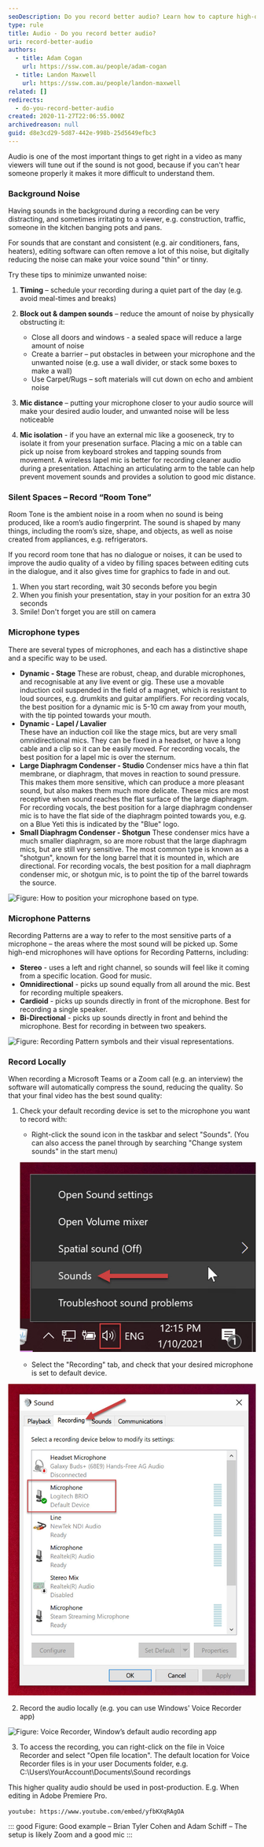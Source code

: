 ```yaml
---
seoDescription: Do you record better audio? Learn how to capture high-quality sound with our expert tips on microphone types, recording patterns, and silent spaces.
type: rule
title: Audio - Do you record better audio?
uri: record-better-audio
authors:
  - title: Adam Cogan
    url: https://ssw.com.au/people/adam-cogan
  - title: Landon Maxwell
    url: https://ssw.com.au/people/landon-maxwell
related: []
redirects:
  - do-you-record-better-audio
created: 2020-11-27T22:06:55.000Z
archivedreason: null
guid: d8e3cd29-5d87-442e-998b-25d5649efbc3
---
```


Audio is one of the most important things to get right in a video as many viewers will tune out if the sound is not good, because if you can't hear someone properly it makes it more difficult to understand them.

<!--endintro-->

### Background Noise

Having sounds in the background during a recording can be very distracting, and sometimes irritating to a viewer, e.g. construction, traffic, someone in the kitchen banging pots and pans.

For sounds that are constant and consistent (e.g. air conditioners, fans, heaters), editing software can often remove a lot of this noise, but digitally reducing the noise can make your voice sound "thin" or tinny.

Try these tips to minimize unwanted noise:

1. **Timing** – schedule your recording during a quiet part of the day (e.g. avoid meal-times and breaks)
2. **Block out & dampen sounds** – reduce the amount of noise by physically obstructing it:

   - Close all doors and windows - a sealed space will reduce a large amount of noise
   - Create a barrier – put obstacles in between your microphone and the unwanted noise (e.g. use a wall divider, or stack some boxes to make a wall)
   - Use Carpet/Rugs – soft materials will cut down on echo and ambient noise

3. **Mic distance** – putting your microphone closer to your audio source will make your desired audio louder, and unwanted noise will be less noticeable
4. **Mic isolation** - if you have an external mic like a gooseneck, try to isolate it from your presenation surface. Placing a mic on a table can pick up noise from keyboard strokes and tapping sounds from movement. A wireless lapel mic is better for recording cleaner audio during a presentation. Attaching an articulating arm to the table can help prevent movement sounds and provides a solution to good mic distance.

### Silent Spaces – Record “Room Tone”

Room Tone is the ambient noise in a room when no sound is being produced, like a room’s audio fingerprint.
The sound is shaped by many things, including the room’s size, shape, and objects, as well as noise created from appliances, e.g. refrigerators.

If you record room tone that has no dialogue or noises, it can be used to improve the audio quality of a video by filling spaces between editing cuts in the dialogue, and it also gives time for graphics to fade in and out.

1. When you start recording, wait 30 seconds before you begin
2. When you finish your presentation, stay in your position for an extra 30 seconds
3. Smile! Don't forget you are still on camera

### Microphone types

There are several types of microphones, and each has a distinctive shape and a specific way to be used.

- **Dynamic - Stage**
  These are robust, cheap, and durable microphones, and recognisable at any live event or gig.
  These use a movable induction coil suspended in the field of a magnet, which is resistant to loud sources, e.g. drumkits and guitar amplifiers.
  For recording vocals, the best position for a dynamic mic is 5-10 cm away from your mouth, with the tip pointed towards your mouth.
- **Dynamic - Lapel / Lavalier**  
  These have an induction coil like the stage mics, but are very small omnidirectional mics. They can be fixed in a headset, or have a long cable and a clip so it can be easily moved.
  For recording vocals, the best position for a lapel mic is over the sternum.
- **Large Diaphragm Condenser - Studio**
  Condenser mics have a thin flat membrane, or diaphragm, that moves in reaction to sound pressure. This makes them more sensitive, which can produce a more pleasant sound, but also makes them much more delicate.
  These mics are most receptive when sound reaches the flat surface of the large diaphragm.
  For recording vocals, the best position for a large diaphragm condenser mic is to have the flat side of the diaphragm pointed towards you, e.g. on a Blue Yeti this is indicated by the "Blue" logo.
- **Small Diaphragm Condenser - Shotgun**
  These condenser mics have a much smaller diaphragm, so are more robust that the large diaphragm mics, but are still very sensitive. The most common type is known as a "shotgun", known for the long barrel that it is mounted in, which are directional.
  For recording vocals, the best position for a mall diaphragm condenser mic, or shotgun mic, is to point the tip of the barrel towards the source.

![Figure: How to position your microphone based on type.](https://tv.ssw.com/wp-content/uploads/2021/09/How-to-use-mics.jpg)

### Microphone Patterns

Recording Patterns are a way to refer to the most sensitive parts of a microphone – the areas where the most sound will be picked up.
Some high-end microphones will have options for Recording Patterns, including:

- **Stereo** - uses a left and right channel, so sounds will feel like it coming from a specific location. Good for music.
- **Omnidirectional** - picks up sound equally from all around the mic. Best for recording multiple speakers.
- **Cardioid** - picks up sounds directly in front of the microphone. Best for recording a single speaker.
- **Bi-Directional** - picks up sounds directly in front and behind the microphone. Best for recording in between two speakers.

![Figure: Recording Pattern symbols and their visual representations.](https://miro.medium.com/max/1084/0*UFOzsjgKlMAzV5JR.gif)

### Record Locally

When recording a Microsoft Teams or a Zoom call (e.g. an interview) the software will automatically compress the sound, reducing the quality.
So that your final video has the best sound quality:

1. Check your default recording device is set to the microphone you want to record with:

   - Right-click the sound icon in the taskbar and select "Sounds". (You can also access the panel through by searching "Change system sounds" in the start menu)

   ![Figure: Opening the System Sounds panel through the Windows taskbar.](select-sounds.jpg)

   - Select the "Recording" tab, and check that your desired microphone is set to default device.

![Figure: Your default mic is indicated with a green check mark ✅](select-default.jpg)

2. Record the audio locally (e.g. you can use Windows' Voice Recorder app)

![Figure: Voice Recorder, Window’s default audio recording app](https://www.partitionwizard.com/images/uploads/articles/2019/10/record-sound-using-voice-recorder/record-sound-using-voice-recorder-thumbnail.jpg)

3. To access the recording, you can right-click on the file in Voice Recorder and select "Open file location". The default location for Voice Recorder files is in your user Documents folder, e.g. C:\Users\YourAccount\Documents\Sound recordings

This higher quality audio should be used in post-production. E.g. When editing in Adobe Premiere Pro.

`youtube: https://www.youtube.com/embed/yfbKXqRAgOA`

::: good
Figure: Good example – Brian Tyler Cohen and Adam Schiff – The setup is likely Zoom and a good mic
:::
